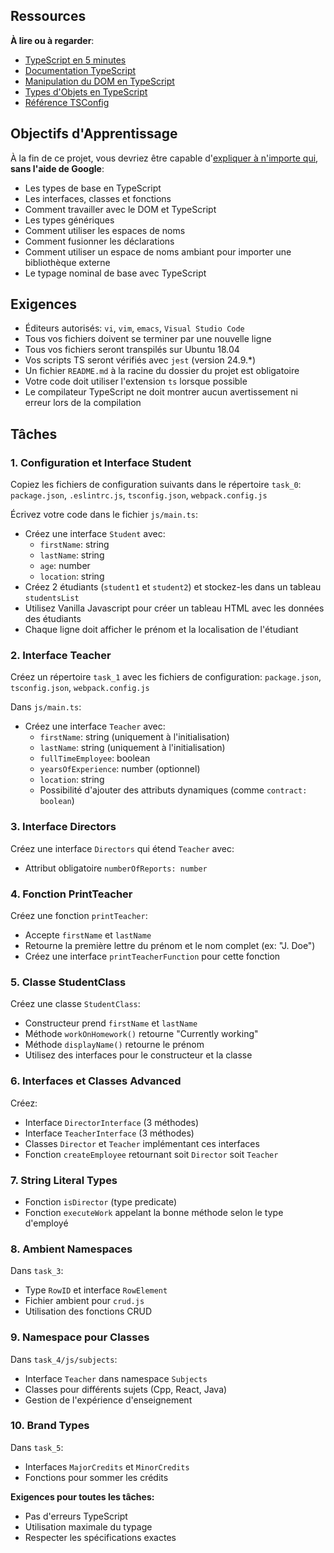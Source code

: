 ## Ressources

**À lire ou à regarder**:

* [TypeScript en 5 minutes](/rltoken/JBobnOShA2LO-xxTJAyKtw "TypeScript en 5 minutes")
* [Documentation TypeScript](/rltoken/jWy0GemmKgkvZbvp3BoPrw "Documentation TypeScript")
* [Manipulation du DOM en TypeScript](/rltoken/qr9K-gPTaev_T-iNzRJyVg "Manipulation du DOM en TypeScript")
* [Types d'Objets en TypeScript](/rltoken/KHeDw9pp8j4jiQLU1tP0EA "Types d'Objets en TypeScript")
* [Référence TSConfig](/rltoken/NJjLYB-m5iBNZCpzkmdYew "Référence TSConfig")

## Objectifs d'Apprentissage

À la fin de ce projet, vous devriez être capable d'[expliquer à n'importe qui](/rltoken/oMJ6EN2QFDVJtFA6uU4f8Q "expliquer à n'importe qui"), **sans l'aide de Google**:

* Les types de base en TypeScript
* Les interfaces, classes et fonctions
* Comment travailler avec le DOM et TypeScript
* Les types génériques
* Comment utiliser les espaces de noms
* Comment fusionner les déclarations
* Comment utiliser un espace de noms ambiant pour importer une bibliothèque externe
* Le typage nominal de base avec TypeScript

## Exigences

* Éditeurs autorisés: `vi`, `vim`, `emacs`, `Visual Studio Code`
* Tous vos fichiers doivent se terminer par une nouvelle ligne
* Tous vos fichiers seront transpilés sur Ubuntu 18.04
* Vos scripts TS seront vérifiés avec `jest` (version 24.9.*)
* Un fichier `README.md` à la racine du dossier du projet est obligatoire
* Votre code doit utiliser l'extension `ts` lorsque possible
* Le compilateur TypeScript ne doit montrer aucun avertissement ni erreur lors de la compilation

## Tâches

### 1. Configuration et Interface Student

Copiez les fichiers de configuration suivants dans le répertoire `task_0`: `package.json`, `.eslintrc.js`, `tsconfig.json`, `webpack.config.js`

Écrivez votre code dans le fichier `js/main.ts`:

* Créez une interface `Student` avec:
  * `firstName`: string
  * `lastName`: string
  * `age`: number
  * `location`: string
* Créez 2 étudiants (`student1` et `student2`) et stockez-les dans un tableau `studentsList`
* Utilisez Vanilla Javascript pour créer un tableau HTML avec les données des étudiants
* Chaque ligne doit afficher le prénom et la localisation de l'étudiant

### 2. Interface Teacher

Créez un répertoire `task_1` avec les fichiers de configuration: `package.json`, `tsconfig.json`, `webpack.config.js`

Dans `js/main.ts`:

* Créez une interface `Teacher` avec:
  * `firstName`: string (uniquement à l'initialisation)
  * `lastName`: string (uniquement à l'initialisation)
  * `fullTimeEmployee`: boolean
  * `yearsOfExperience`: number (optionnel)
  * `location`: string
  * Possibilité d'ajouter des attributs dynamiques (comme `contract: boolean`)

### 3. Interface Directors

Créez une interface `Directors` qui étend `Teacher` avec:
* Attribut obligatoire `numberOfReports: number`

### 4. Fonction PrintTeacher

Créez une fonction `printTeacher`:
* Accepte `firstName` et `lastName`
* Retourne la première lettre du prénom et le nom complet (ex: "J. Doe")
* Créez une interface `printTeacherFunction` pour cette fonction

### 5. Classe StudentClass

Créez une classe `StudentClass`:
* Constructeur prend `firstName` et `lastName`
* Méthode `workOnHomework()` retourne "Currently working"
* Méthode `displayName()` retourne le prénom
* Utilisez des interfaces pour le constructeur et la classe

### 6. Interfaces et Classes Advanced

Créez:
* Interface `DirectorInterface` (3 méthodes)
* Interface `TeacherInterface` (3 méthodes)
* Classes `Director` et `Teacher` implémentant ces interfaces
* Fonction `createEmployee` retournant soit `Director` soit `Teacher`

### 7. String Literal Types

* Fonction `isDirector` (type predicate)
* Fonction `executeWork` appelant la bonne méthode selon le type d'employé

### 8. Ambient Namespaces

Dans `task_3`:
* Type `RowID` et interface `RowElement`
* Fichier ambient pour `crud.js`
* Utilisation des fonctions CRUD

### 9. Namespace pour Classes

Dans `task_4/js/subjects`:
* Interface `Teacher` dans namespace `Subjects`
* Classes pour différents sujets (Cpp, React, Java)
* Gestion de l'expérience d'enseignement

### 10. Brand Types

Dans `task_5`:
* Interfaces `MajorCredits` et `MinorCredits`
* Fonctions pour sommer les crédits

**Exigences pour toutes les tâches:**
* Pas d'erreurs TypeScript
* Utilisation maximale du typage
* Respecter les spécifications exactes
